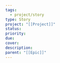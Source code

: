 ```yaml
---
tags:
  - project/story
type: Story
project: "[[Project]]"
status:
priority:
due:
cover:
description:
parent: "[[Epic]]"
---
```

